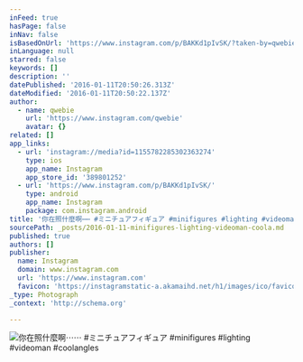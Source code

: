 ```yaml
---
inFeed: true
hasPage: false
inNav: false
isBasedOnUrl: 'https://www.instagram.com/p/BAKKd1pIvSK/?taken-by=qwebie'
inLanguage: null
starred: false
keywords: []
description: ''
datePublished: '2016-01-11T20:50:26.313Z'
dateModified: '2016-01-11T20:50:22.137Z'
author:
  - name: qwebie
    url: 'https://www.instagram.com/qwebie'
    avatar: {}
related: []
app_links:
  - url: 'instagram://media?id=1155782285302363274'
    type: ios
    app_name: Instagram
    app_store_id: '389801252'
  - url: 'https://www.instagram.com/p/BAKKd1pIvSK/'
    type: android
    app_name: Instagram
    package: com.instagram.android
title: '你在照什麼啊⋯⋯ #ミニチュアフィギュア #minifigures #lighting #videoman #coolangles'
sourcePath: _posts/2016-01-11-minifigures-lighting-videoman-coola.md
published: true
authors: []
publisher:
  name: Instagram
  domain: www.instagram.com
  url: 'https://www.instagram.com'
  favicon: 'https://instagramstatic-a.akamaihd.net/h1/images/ico/favicon.ico/7cdab0872b15.ico'
_type: Photograph
_context: 'http://schema.org'

---
```

![你在照什麼啊⋯⋯ #ミニチュアフィギュア #minifigures #lighting #videoman #coolangles](https://s3-us-west-2.amazonaws.com/the-grid-img/p/e3692ab68893633eef763a27dea14168df09cfd2.jpg)